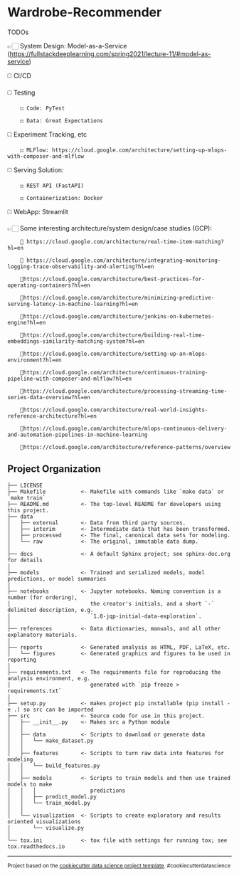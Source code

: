 Wardrobe-Recommender
==============================
TODOs

👉🏻 System Design: Model-as-a-Service (https://fullstackdeeplearning.com/spring2021/lecture-11/#model-as-service)

   ◻️ CI/CD
   
   ◻️ Testing
        
        ◻️ Code: PyTest
        
        ◻️ Data: Great Expectations
        
   ◻️ Experiment Tracking, etc
        
        ◻️ MLFlow: https://cloud.google.com/architecture/setting-up-mlops-with-composer-and-mlflow

   ◻️ Serving Solution: 
        
        ◻️ REST API (FastAPI)
        
        ◻️ Containerization: Docker

   ◻️ WebApp: Streamlit
    

 👉🏻 Some interesting architecture/system design/case studies (GCP): 
 
        🔗 https://cloud.google.com/architecture/real-time-item-matching?hl=en
        
        🔗 https://cloud.google.com/architecture/integrating-monitoring-logging-trace-observability-and-alerting?hl=en
        
        🔗https://cloud.google.com/architecture/best-practices-for-operating-containers?hl=en
        
        🔗https://cloud.google.com/architecture/minimizing-predictive-serving-latency-in-machine-learning?hl=en
        
        🔗https://cloud.google.com/architecture/jenkins-on-kubernetes-engine?hl=en
        
        🔗https://cloud.google.com/architecture/building-real-time-embeddings-similarity-matching-system?hl=en
        
        🔗https://cloud.google.com/architecture/setting-up-an-mlops-environment?hl=en
        
        🔗https://cloud.google.com/architecture/continuous-training-pipeline-with-composer-and-mlflow?hl=en
        
        🔗https://cloud.google.com/architecture/processing-streaming-time-series-data-overview?hl=en
        
        🔗https://cloud.google.com/architecture/real-world-insights-reference-architecture?hl=en
        
        🔗https://cloud.google.com/architecture/mlops-continuous-delivery-and-automation-pipelines-in-machine-learning
        
        🔗https://cloud.google.com/architecture/reference-patterns/overview



Project Organization
------------

    ├── LICENSE
    ├── Makefile           <- Makefile with commands like `make data` or `make train`
    ├── README.md          <- The top-level README for developers using this project.
    ├── data
    │   ├── external       <- Data from third party sources.
    │   ├── interim        <- Intermediate data that has been transformed.
    │   ├── processed      <- The final, canonical data sets for modeling.
    │   └── raw            <- The original, immutable data dump.
    │
    ├── docs               <- A default Sphinx project; see sphinx-doc.org for details
    │
    ├── models             <- Trained and serialized models, model predictions, or model summaries
    │
    ├── notebooks          <- Jupyter notebooks. Naming convention is a number (for ordering),
    │                         the creator's initials, and a short `-` delimited description, e.g.
    │                         `1.0-jqp-initial-data-exploration`.
    │
    ├── references         <- Data dictionaries, manuals, and all other explanatory materials.
    │
    ├── reports            <- Generated analysis as HTML, PDF, LaTeX, etc.
    │   └── figures        <- Generated graphics and figures to be used in reporting
    │
    ├── requirements.txt   <- The requirements file for reproducing the analysis environment, e.g.
    │                         generated with `pip freeze > requirements.txt`
    │
    ├── setup.py           <- makes project pip installable (pip install -e .) so src can be imported
    ├── src                <- Source code for use in this project.
    │   ├── __init__.py    <- Makes src a Python module
    │   │
    │   ├── data           <- Scripts to download or generate data
    │   │   └── make_dataset.py
    │   │
    │   ├── features       <- Scripts to turn raw data into features for modeling
    │   │   └── build_features.py
    │   │
    │   ├── models         <- Scripts to train models and then use trained models to make
    │   │   │                 predictions
    │   │   ├── predict_model.py
    │   │   └── train_model.py
    │   │
    │   └── visualization  <- Scripts to create exploratory and results oriented visualizations
    │       └── visualize.py
    │
    └── tox.ini            <- tox file with settings for running tox; see tox.readthedocs.io


--------

<p><small>Project based on the <a target="_blank" href="https://drivendata.github.io/cookiecutter-data-science/">cookiecutter data science project template</a>. #cookiecutterdatascience</small></p>
